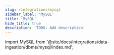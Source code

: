 ```yaml
---
slug: /integrations/mysql
sidebar_label: 'MySQL'
title: 'MySQL'
hide_title: true
description: 'TODO: Add description'
---
```


import MySQL from '@site/docs/integrations/data-ingestion/dbms/mysql/index.md';

<MySQL/>
